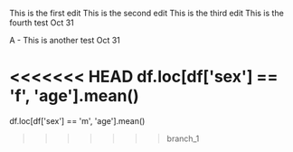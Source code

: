 This is the first edit
This is the second edit
This is the third edit
This is the fourth test Oct 31

A - This is another test Oct 31


<<<<<<< HEAD
df.loc[df['sex'] == 'f', 'age'].mean()
=======
df.loc[df['sex'] == 'm', 'age'].mean()
>>>>>>> branch_1
